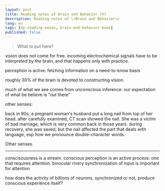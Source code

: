 ```yaml
---
layout: post
title: Reading notes of Brain and Behavior (V)
description: Reading notes of \<Brain and Behavior\>
lang: en
tags: [my-reading-notes, brain-and-behavior-book]
published: false
---
```



<style>
.highlight-left {margin-left: 0}
</style>

> What to put here?

vision does not come for free.
incoming electrochemical signals have to be interpreted by the brain, and that happens only with practice.

perception is active: fetching information on a need-to-know basis

roughly 30% of the brain is devoted to constructing vision.

much of what we see comes from unconscious inference: our expectation of what be believe is "out there"

other senses:

back in 90s, a pregnant woman's husband put a long nail from top of her head.
after carefully examined, CT scan showed the nail.
She was a victim of bad marriage, which is very common back in those years.
during recovery, she was saved, but the nail affected the part that deals with language, esp how we pronounce double-character words.

Other senses.

---------------

conscisousness is a stream.
conscious perception is an active process: one that requires attention.
binocular rivery
synchronization of input is important for attention

how does the activity of billions of neurons, synchronized or not, produce conscious experience itself?





